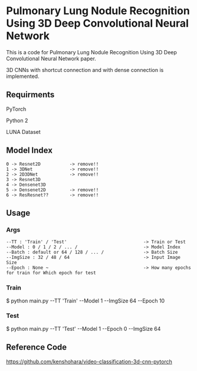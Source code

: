 # Pulmonary Lung Nodule Recognition Using 3D Deep Convolutional Neural Network

This is a code for Pulmonary Lung Nodule Recognition Using 3D Deep Convolutional Neural Network paper.

3D CNNs with shortcut connection and with dense connection is implemented.


## Requirments

PyTorch

Python 2

LUNA Dataset


## Model Index

    0 -> Resnet2D           -> remove!!
    1 -> 3DNet              -> remove!!
    2 -> 2D3DNet            -> remove!!
    3 -> Resnet3D
    4 -> Densenet3D
    5 -> Densenet2D         -> remove!!
    6 -> ResResnet??        -> remove!!
    
## Usage
### Args
    --TT : 'Train' / 'Test'                             -> Train or Test
    --Model : 0 / 1 / 2 / ... /                         -> Model Index
    --Batch : default or 64 / 128 / ... /               -> Batch Size
    --ImgSize : 32 / 48 / 64                            -> Input Image Size
    --Epoch : None ~                                    -> How many epochs for train for Which epoch for test



### Train

$ python main.py --TT 'Train' --Model 1 --ImgSize 64 --Epoch 10
    


### Test
    
$ python main.py --TT 'Test' --Model 1 --Epoch 0 --ImgSize 64


## Reference Code
<https://github.com/kenshohara/video-classification-3d-cnn-pytorch>


